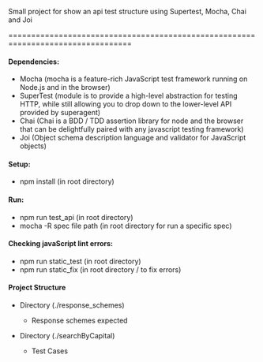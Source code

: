 
Small project for show an api test structure using Supertest, Mocha, Chai and Joi

=================================================================================

#### Dependencies:

* Mocha (mocha is a feature-rich JavaScript test framework running on Node.js and in the browser)
* SuperTest (module is to provide a high-level abstraction for testing HTTP, while still allowing you to drop down to the lower-level API provided by superagent)
* Chai (Chai is a BDD / TDD assertion library for node and the browser that can be delightfully paired with any javascript testing framework)
* Joi (Object schema description language and validator for JavaScript objects)

#### Setup:

* npm install (in root directory)

#### Run:

* npm run test_api (in root directory)
* mocha -R spec file path (in root directory for run a specific spec)

#### Checking javaScript lint errors:

* npm run static_test (in root directory)
* npm run static_fix (in root directory / to fix errors)

#### Project Structure

* Directory (./response_schemes)
    * Response schemes expected

* Directory (./searchByCapital)
    *  Test Cases


